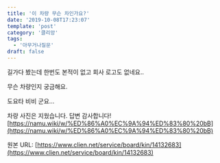 ```yaml
---
title: '이 차량 무슨 차인가요?'
date: '2019-10-08T17:23:07'
template: 'post'
category: '클리앙'
tags: 
  - '아무거나질문'
draft: false
---
```


길가다 봤는데 한번도 본적이 없고 회사 로고도 없네요..

  

무슨 차량인지 궁금해요.

  

도요타 비비 군요...

  

차량 사진은 지웠습니다. 답변 감사합니다! [https://namu.wiki/w/%ED%86%A0%EC%9A%94%ED%83%80%20bB](https://namu.wiki/w/%ED%86%A0%EC%9A%94%ED%83%80%20bB)

원본 URL: [https://www.clien.net/service/board/kin/14132683](https://www.clien.net/service/board/kin/14132683)